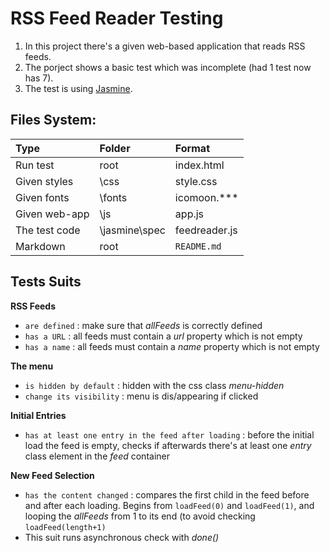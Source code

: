 # RSS Feed Reader Testing

1. In this project there's a given web-based application that reads RSS feeds.
2. The porject shows a basic test which was incomplete (had 1 test now has 7).
3. The test is using [Jasmine](http://jasmine.github.io/).

## Files System:

| Type          | Folder | Format         |
| :---------    | :----- | :------------- |
| Run test      | root   | index.html     |
| Given styles  | \css   | style.css      |
| Given fonts   | \fonts | icomoon.***    |
| Given web-app | \js    | app.js         |
| The test code | \jasmine\spec | feedreader.js |
| Markdown      | root   | `README.md`    |

## Tests Suits

**RSS Feeds**
- `are defined` : make sure that *allFeeds* is correctly defined
- `has a URL` : all feeds must contain a *url* property which is not empty
- `has a name` : all feeds must contain a *name* property which is not empty

**The menu**
- `is hidden by default` : hidden with the css class *menu-hidden*
- `change its visibility` : menu is dis/appearing if clicked

**Initial Entries**
- `has at least one entry in the feed after loading` : before the initial load the feed is empty, checks if afterwards there's at least one *entry* class element in the *feed* container

**New Feed Selection**
- `has the content changed` : compares the first child in the feed before and after each loading. Begins from `loadFeed(0)` and `loadFeed(1)`, and looping the *allFeeds* from 1 to its end (to avoid checking `loadFeed(length+1)`
- This suit runs asynchronous check with *done()*
